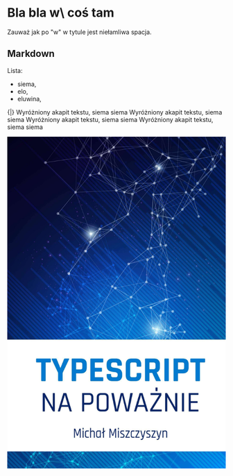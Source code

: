 # Bla bla w\ coś tam
Zauważ jak po "w" w tytule jest niełamliwa spacja.

## Markdown
Lista:

- siema,
- elo,
- eluwina,


{|} Wyróżniony akapit tekstu, siema siema Wyróżniony akapit tekstu, siema siema Wyróżniony akapit tekstu, siema siema Wyróżniony akapit tekstu, siema siema

![Obrazki też działają](./chapters/pictures/cover.jpg)

